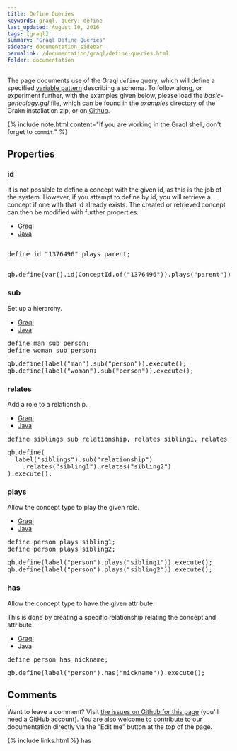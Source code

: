```yaml
---
title: Define Queries
keywords: graql, query, define
last_updated: August 10, 2016
tags: [graql]
summary: "Graql Define Queries"
sidebar: documentation_sidebar
permalink: /documentation/graql/define-queries.html
folder: documentation
---
```


The page documents use of the Graql `define` query, which will define a specified [variable pattern](#variable-patterns)
describing a schema. To follow along, or experiment further, with the examples given below, please
load the *basic-genealogy.gql* file, which can be found in the *examples* directory of the Grakn installation zip, or on
[Github](https://github.com/graknlabs/grakn/blob/master/grakn-dist/src/examples/basic-genealogy.gql).

{% include note.html content="If you are working in the Graql shell, don't forget to `commit`." %}


## Properties

### id

It is not possible to define a concept with the given id, as this is the job of the system. However, if you attempt to
define by id, you will retrieve a concept if one with that id already exists. The created or retrieved concept can then
be modified with further properties.

<ul id="profileTabs" class="nav nav-tabs">
    <li class="active"><a href="#shell3" data-toggle="tab">Graql</a></li>
    <li><a href="#java3" data-toggle="tab">Java</a></li>
</ul>

<div class="tab-content">
<div role="tabpanel" class="tab-pane active" id="shell3">
<pre>
<!--test-ignore-->
define id "1376496" plays parent;
</pre>
</div>
<div role="tabpanel" class="tab-pane" id="java3">
<pre>
<!--test-ignore-->
qb.define(var().id(ConceptId.of("1376496")).plays("parent")).execute();
</pre>
</div> <!-- tab-pane -->
</div> <!-- tab-content -->

### sub

Set up a hierarchy.

<ul id="profileTabs" class="nav nav-tabs">
    <li class="active"><a href="#shell8" data-toggle="tab">Graql</a></li>
    <li><a href="#java8" data-toggle="tab">Java</a></li>
</ul>

<div class="tab-content">
<div role="tabpanel" class="tab-pane active" id="shell8">
<pre>
define man sub person;
define woman sub person;
</pre>
</div>
<div role="tabpanel" class="tab-pane" id="java8">
<pre>
qb.define(label("man").sub("person")).execute();
qb.define(label("woman").sub("person")).execute();
</pre>
</div> <!-- tab-pane -->
</div> <!-- tab-content -->


### relates
Add a role to a relationship.

<ul id="profileTabs" class="nav nav-tabs">
    <li class="active"><a href="#shell9" data-toggle="tab">Graql</a></li>
    <li><a href="#java9" data-toggle="tab">Java</a></li>
</ul>

<div class="tab-content">
<div role="tabpanel" class="tab-pane active" id="shell9">
<pre>
define siblings sub relationship, relates sibling1, relates sibling2;
</pre>
</div>
<div role="tabpanel" class="tab-pane" id="java9">
<pre>
qb.define(
  label("siblings").sub("relationship")
    .relates("sibling1").relates("sibling2")
).execute();
</pre>
</div> <!-- tab-pane -->
</div> <!-- tab-content -->


### plays
Allow the concept type to play the given role.

<ul id="profileTabs" class="nav nav-tabs">
    <li class="active"><a href="#shell10" data-toggle="tab">Graql</a></li>
    <li><a href="#java10" data-toggle="tab">Java</a></li>
</ul>

<div class="tab-content">
<div role="tabpanel" class="tab-pane active" id="shell10">
<pre>
define person plays sibling1;
define person plays sibling2;
</pre>
</div>
<div role="tabpanel" class="tab-pane" id="java10">
<pre>
qb.define(label("person").plays("sibling1")).execute();
qb.define(label("person").plays("sibling2")).execute();
</pre>
</div> <!-- tab-pane -->
</div> <!-- tab-content -->


### has

Allow the concept type to have the given attribute.

This is done by creating a specific relationship relating the concept and attribute.

<ul id="profileTabs" class="nav nav-tabs">
    <li class="active"><a href="#shell11" data-toggle="tab">Graql</a></li>
    <li><a href="#java11" data-toggle="tab">Java</a></li>
</ul>

<div class="tab-content">
<div role="tabpanel" class="tab-pane active" id="shell11">
<pre>
define person has nickname;
</pre>
</div>

<div role="tabpanel" class="tab-pane" id="java11">
<pre>
qb.define(label("person").has("nickname")).execute();
</pre>
</div> <!-- tab-pane -->
</div> <!-- tab-content -->

## Comments
Want to leave a comment? Visit <a href="https://github.com/graknlabs/docs/issues/42" target="_blank">the issues on Github for this page</a> (you'll need a GitHub account). You are also welcome to contribute to our documentation directly via the "Edit me" button at the top of the page.


{% include links.html %}
has